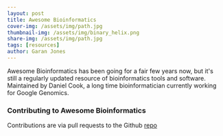 ```yaml
---
layout: post
title: Awesome Bioinformatics
cover-img: /assets/img/path.jpg
thumbnail-img: /assets/img/binary_helix.png
share-img: /assets/img/path.jpg
tags: [resources]
author: Garan Jones
---
```


Awesome Bioinformatics has been going for a fair few years now, but it's still a regularly updated resource of bioinformatics tools and software.
Maintained by Daniel Cook, a long time bioinformatician currently working for Google Genomics.

### Contributing to Awesome Bioinformatics
 
Contributions are via pull requests to the Github [repo](https://github.com/danielecook/Awesome-Bioinformatics/blob/master/CONTRIBUTING.md)
